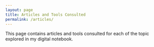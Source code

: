 ```yaml
---
layout: page
title: Articles and Tools Consulted 
permalink: /articles/
---
```


This page contains articles and tools consulted for each of the topic explored in my digital notebook. 
